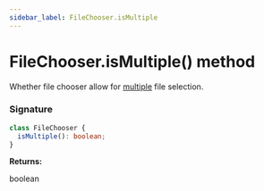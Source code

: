 ```yaml
---
sidebar_label: FileChooser.isMultiple
---
```


# FileChooser.isMultiple() method

Whether file chooser allow for [multiple](https://developer.mozilla.org/en-US/docs/Web/HTML/Element/input/file#attr-multiple) file selection.

### Signature

```typescript
class FileChooser {
  isMultiple(): boolean;
}
```

**Returns:**

boolean
